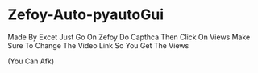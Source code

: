 # Zefoy-Auto-pyautoGui

Made By Excet Just Go On Zefoy Do Capthca Then Click On Views Make Sure To Change The Video Link So You Get The Views

(You Can Afk)
